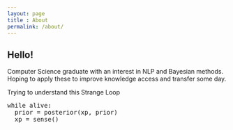```yaml
---
layout: page
title : About
permalink: /about/
---
```


<h2>Hello!</h2>

Computer Science graduate with an interest in NLP and Bayesian methods. Hoping to apply these to improve knowledge access and transfer some day.  

Trying to understand this Strange Loop  
<div class="example">
    <pre>
while alive:
  prior = posterior(xp, prior)
  xp = sense()
    </pre>
</div>
